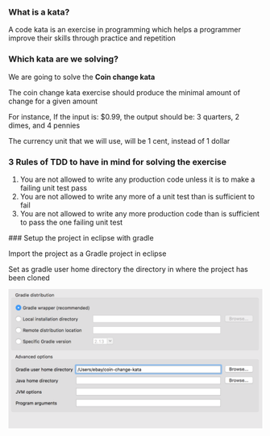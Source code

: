 ### What is a kata?

A code kata is an exercise in programming which helps a programmer improve their skills through practice and repetition

### Which kata are we solving?

We are going to solve the **Coin change kata**

The coin change kata exercise should produce the minimal amount of change for a given amount

For instance, If the input is: $0.99, the output should be: 3 quarters, 2 dimes, and 4 pennies

The currency unit that we will use, will be 1 cent, instead of 1 dollar

### 3 Rules of TDD to have in mind for solving the exercise

1. You are not allowed to write any production code unless it is to make a failing unit test pass
2. You are not allowed to write any more of a unit test than is sufficient to fail
3. You are not allowed to write any more production code than is sufficient to pass the one failing unit test

### Setup the project in eclipse with gradle

Import the project as a Gradle project in eclipse

Set as gradle user home directory the directory in where the project has been cloned

![Configuration](https://github.com/doktor500/coin-change-kata/blob/master/config.png)

